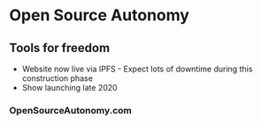 # Open Source Autonomy
## Tools for freedom
-   Website now live via IPFS - Expect lots of downtime during this construction phase
-   Show launching late 2020
### OpenSourceAutonomy.com
